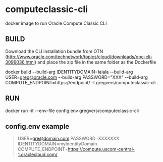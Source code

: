# computeclassic-cli
docker image to run Oracle Compute Classic CLI

## BUILD
Download the CLI installation bundle from OTN (http://www.oracle.com/technetwork/topics/cloud/downloads/opc-cli-3096036.html) and place the zip file in the same folder as the Dockerfile

docker build --build-arg IDENTITYDOMAIN=lalala --build-arg USER=greg@oracle.com --build-arg PASSWORD="XXX" --build-arg COMPUTE_ENDPOINT=https://endpoint/ -t gregvers/computeclassic-cli .

## RUN
docker run -it --env-file config.env gregvers/computeclassic-cli

## config.env example
> USER=gre@domain.com
> PASSWORD=XXXXXXX
> IDENTITYDOMAIN=myIdentityDomain
> COMPUTE_ENDPOINT=https://compute.uscom-central-1.oraclecloud.com/
